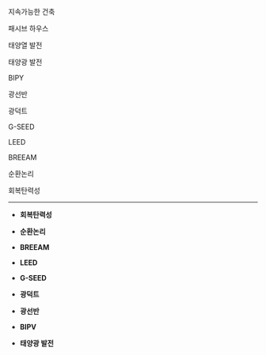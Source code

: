 지속가능한 건축


패시브 하우스


태양열 발전


태양광 발전


BIPY


광선반


광덕트


G-SEED


LEED


BREEAM


순환논리


회복탄력성


---

- **회복탄력성**
    
- **순환논리**
    
- **BREEAM**
    
- **LEED**
    
- **G-SEED**
    
- **광덕트**
    
- **광선반**
    
- **BIPV**
    
- **태양광 발전**
    
- **태양열 발전**
    
- **패시브 하우스**
    
- **지속가능한 건축**